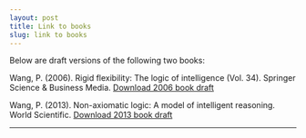 ```yaml
---
layout: post
title: Link to books
slug: link to books
---
```


Below are draft versions of the following two books:

Wang, P. (2006). Rigid flexibility: The logic of intelligence (Vol. 34). Springer Science & Business Media.
[Download 2006 book draft](https://github.com/AGI-course/agi-course.github.io/blob/master/Course%20material/RF-Wang-draft.pdf)

Wang, P. (2013). Non-axiomatic logic: A model of intelligent reasoning. World Scientific.
[Download 2013 book draft](https://github.com/AGI-course/agi-course.github.io/blob/master/Course%20material/NAL-Wang-draft.pdf)

---
